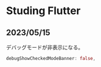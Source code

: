 # Studing Flutter

## 2023/05/15
デバッグモードが非表示になる。
````dart
debugShowCheckedModeBanner: false,
````


